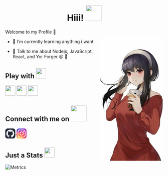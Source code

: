 

<h1 align="center" > Hiii! <img src = "https://raw.githubusercontent.com/rahulbanerjee26/githubProfileReadmeGenerator/main/gifs/wave.gif" width = 50px height='50px'> </h1>
<p align='center'>


</p>
<div size='20px' > Welcome to my Profile 👋
</div>



<img width="40%" align="right" alt="Github" src="https://github.com/abcdefathur/abcdefathur/blob/main/yor.jpg" />



- 🌱 I’m currently learning anything i want 

- 💬 Talk to me about Nodejs, JavaScript, React, and Yor Forger :heart_eyes: :revolving_hearts:

<h2> Play with <img src = "https://raw.githubusercontent.com/rahulbanerjee26/githubProfileReadmeGenerator/main/gifs/code.gif" width = 32px height=32px> </h2>
<a href= https://github.com/abcdefathur?tab=repositories&q=&type=&language=reactjs&sort= > <img width ='32px' height='32px' src ='https://raw.githubusercontent.com/rahulbanerjee26/githubAboutMeGenerator/main/icons/reactjs.svg'> </a>
<a href= https://github.com/abcdefathur?tab=repositories&q=&type=&language=javascript&sort= > <img width ='32px' height='32px' src ='https://raw.githubusercontent.com/rahulbanerjee26/githubAboutMeGenerator/main/icons/javascript.svg'> </a>
<a href= https://github.com/abcdefathur?tab=repositories&q=&type=&language=nodejs&sort= > <img width ='32px' height='32px' src ='https://raw.githubusercontent.com/rahulbanerjee26/githubAboutMeGenerator/main/icons/nodejs.svg'> </a>


<h2> Connect with me on <img src='https://raw.githubusercontent.com/rahulbanerjee26/githubProfileReadmeGenerator/main/gifs/handShake.gif' width="50px" height=50px> </h2>
<a href = 'https://www.github.com/abcdefathur'> <img width = '32px' align= 'center' src="https://github.com/tandpfun/skill-icons/blob/main/icons/Github-Dark.svg"/>
</a> 
<a href = 'https://www.instagram.com/abcde.fathur'> <img width = '32px' align= 'center' src="https://github.com/tandpfun/skill-icons/blob/main/icons/Instagram.svg"/></a> 



<h2> Just a Stats <img src='https://raw.githubusercontent.com/rahulbanerjee26/githubProfileReadmeGenerator/main/gifs/github.gif' width='32px' height=32px> </h2>

![Metrics](https://metrics.lecoq.io/abcdefathur?template=terminal&base.header=0&base.activity=0&base.repositories=0&base.metadata=0&languages=1&languages.limit=8&languages.colors=github&languages.threshold=0%25&config.timezone=America%2FToronto)
